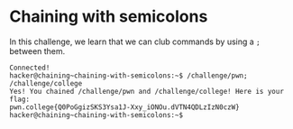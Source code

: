 # Chaining with semicolons
In this challenge, we learn that we can club commands by using a `;` between them.
```
Connected!
hacker@chaining~chaining-with-semicolons:~$ /challenge/pwn; /challenge/college
Yes! You chained /challenge/pwn and /challenge/college! Here is your flag:
pwn.college{Q0PoGgizSKS3Ysa1J-Xxy_iONOu.dVTN4QDLzIzN0czW}
hacker@chaining~chaining-with-semicolons:~$
```
